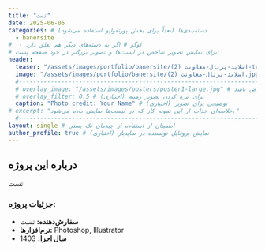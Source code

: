 ```yaml
---
title: "تست"
date: 2025-06-05
categories: # دسته‌بندی‌ها (بعداً برای بخش پورتفولیو استفاده می‌شود)
  - banersite
#  - لوگو # اگر به دسته‌های دیگر هم تعلق دارد
# برای نمایش تصویر شاخص در لیست‌ها و تصویر بزرگتر در خود صفحه پست:
header:
  teaser: "/assets/images/portfolio/banersite/اسلاید-پرتال-معاونت (2)-teaser.jpg" # مسیر تصویر کوچک برای لیست‌ها
  image: "/assets/images/portfolio/banersite/اسلاید-پرتال-معاونت (2).jpg"   # مسیر تصویر بزرگ برای خود صفحه نمونه کار
  #-----------------------------------------------------------------------------
  # overlay_image: "/assets/images/posters/poster1-large.jpg" # اگر می‌خواهید تصویر تمام عرض باشد
  # overlay_filter: 0.5 # (اختیاری) برای تیره کردن تصویر زمینه
  caption: "Photo credit: Your Name" # (اختیاری) توضیحی برای تصویر
# excerpt: "خلاصه‌ای جذاب از این نمونه کار که در لیست‌ها نمایش داده می‌شود."
  #-----------------------------------------------------------------------------
layout: single # اطمینان از استفاده از چیدمان تک پستی
author_profile: true # (اختیاری) نمایش پروفایل نویسنده در سایدبار
---
```


## درباره این پروژه

تست

### جزئیات پروژه:
* **سفارش‌دهنده:** تست
* **نرم‌افزارها:** Photoshop, Illustrator
* **سال اجرا:** 1403
